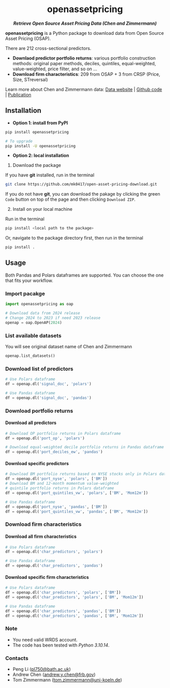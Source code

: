 <h1 align="center">openassetpricing</h1>

<p align="center">
<b><i>Retrieve Open Source Asset Pricing Data (Chen and Zimmermann)</i></b>
</p>

**openassetpricing** is a Python package to download data from Open
Source Asset Pricing (OSAP).

There are 212 cross-sectional predictors.

- **Downlaod predictor portfolio returns**: various portfolio construction
  methods: original paper methods, deciles, quintiles, equal-weighted,
  value-weighted, price filter, and so on ...
- **Download firm characteristics**: 209 from OSAP + 3 from CRSP (Price, Size, STreversal)

Learn more about Chen and Zimmermann data:
[Data website](https://www.openassetpricing.com/) |
[Github code](https://github.com/OpenSourceAP/CrossSection/) |
[Publication](https://www.nowpublishers.com/article/Details/CFR-0112)

## Installation
- **Option 1: install from PyPI**
```bash
pip install openassetpricing

# To upgrade
pip install -U openassetpricing
```

- **Option 2: local installation**
1. Download the package

If you have **git** installed, run in the terminal
```bash
git clone https://github.com/mk0417/open-asset-pricing-download.git
```

If you do not have **git**, you can download the pakage by clicking
the green `Code` button on top of the page and then clicking `Download ZIP`.

2. Install on your local machine

Run in the terminal
```bash
pip install <local path to the package>
```

Or, navigate to the package directory first, then run in the terminal
```bash
pip install .
```

## Usage
Both Pandas and Polars dataframes are supported. You can choose the
one that fits your workflow.

### Import pacakge
```python
import openassetpricing as oap

# Download data from 2024 release
# Change 2024 to 2023 if need 2023 release
openap = oap.OpenAP(2024)
```

### List available datasets
You will see original dataset name of Chen and Zimmermann
```python
openap.list_datasets()
```

### Download list of predictors
```python
# Use Polars dataframe
df = openap.dl('signal_doc', 'polars')

# Use Pandas dataframe
df = openap.dl('signal_doc', 'pandas')
```

### Download portfolio returns
#### Download all predictors
```python
# Download OP portfolio returns in Polars dataframe
df = openap.dl('port_op', 'polars')

# Download equal-weighted decile portfolio returns in Pandas dataframe
df = openap.dl('port_deciles_ew', 'pandas')
```

#### Download specific predictors
```python
# Download BM portfolio returns based on NYSE stocks only in Polars dataframe
df = openap.dl('port_nyse', 'polars', ['BM'])
# Download BM and 12-month momentum value-weighted
# quintile portfolio returns in Polars dataframe
df = openap.dl('port_quintiles_vw', 'polars', ['BM', 'Mom12m'])

# Use Pandas dataframe
df = openap.dl('port_nyse', 'pandas', ['BM'])
df = openap.dl('port_quintiles_vw', 'pandas', ['BM', 'Mom12m'])
```

### Download firm characteristics
#### Download all firm characteristics
```python
# Use Polars dataframe
df = openap.dl('char_predictors', 'polars')

# Use Pandas dataframe
df = openap.dl('char_predictors', 'pandas')
```

#### Download specific firm characteristics
```python
# Use Polars dataframe
df = openap.dl('char_predictors', 'polars', ['BM'])
df = openap.dl('char_predictors', 'polars', ['BM', 'Mom12m'])

# Use Pandas dataframe
df = openap.dl('char_predictors', 'pandas', ['BM'])
df = openap.dl('char_predictors', 'pandas', ['BM', 'Mom12m'])
```

### Note
- You need valid WRDS account.
- The code has been tested with *Python 3.10.14*.

### Contacts
- Peng Li (pl750@bath.ac.uk)
- Andrew Chen (andrew.y.chen@frb.gov)
- Tom Zimmermann (tom.zimmermann@uni-koeln.de)
